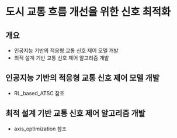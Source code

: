 # 도시 교통 흐름 개선을 위한 신호 최적화

## 개요
- 인공지능 기반의 적응형 교통 신호 제어 모델 개발
- 최적 설계 기반 교통 신호 제어 알고리즘 개발


## 인공지능 기반의 적응형 교통 신호 제어 모델 개발
- RL_based_ATSC 참조

## 최적 설계 기반 교통 신호 제어 알고리즘 개발
- axis_optimization 참조
